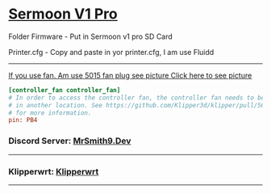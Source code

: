# <ins>Sermoon V1 Pro</ins>

 
Folder Firmware - Put in Sermoon v1 pro SD Card

Printer.cfg - Copy and paste in yor printer.cfg, I am use Fluidd 

  ---------------------------------------------------------------------------------
<ins>If you use fan. Am use 5015 fan plug see picture [Click here to see picture](https://user-images.githubusercontent.com/7941237/176997205-250d62d5-af9c-4f60-8fb9-85a33f329b3f.jpg)</ins>
```cfg
[controller_fan controller_fan]
# In order to access the controller fan, the controller fan needs to be plugged
# in another location. See https://github.com/Klipper3d/klipper/pull/5621
# for more information.
pin: PB4
```

 ### Discord Server: [MrSmith9.Dev](https://discord.gg/K5EnYdtjbS)

  ---------------------------------------------------------------------------------

### Klipperwrt: [Klipperwrt](https://github.com/ihrapsa/KlipperWrt)
   ---------------------------------------------------------------------------------